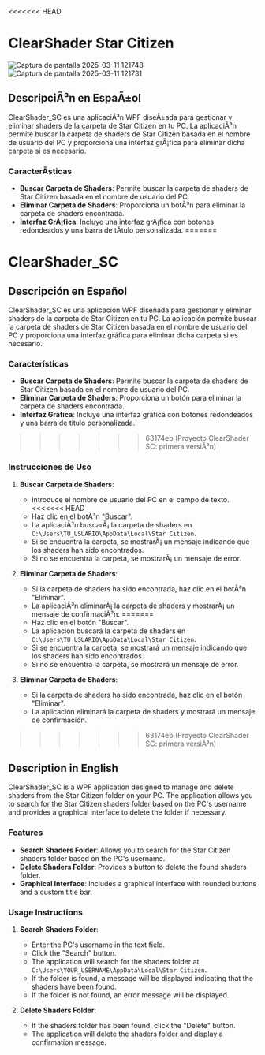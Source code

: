 <<<<<<< HEAD
# ClearShader Star Citizen

![Captura de pantalla 2025-03-11 121748](https://github.com/user-attachments/assets/1d8ef66c-9522-4eab-9822-649ae9a52968)  ![Captura de pantalla 2025-03-11 121731](https://github.com/user-attachments/assets/2adc8f74-1330-4e6f-bab8-32eb9cd168c5)

## DescripciÃ³n en EspaÃ±ol

ClearShader_SC es una aplicaciÃ³n WPF diseÃ±ada para gestionar y eliminar shaders de la carpeta de Star Citizen en tu PC. La aplicaciÃ³n permite buscar la carpeta de shaders de Star Citizen basada en el nombre de usuario del PC y proporciona una interfaz grÃ¡fica para eliminar dicha carpeta si es necesario.

### CaracterÃ­sticas

- **Buscar Carpeta de Shaders**: Permite buscar la carpeta de shaders de Star Citizen basada en el nombre de usuario del PC.
- **Eliminar Carpeta de Shaders**: Proporciona un botÃ³n para eliminar la carpeta de shaders encontrada.
- **Interfaz GrÃ¡fica**: Incluye una interfaz grÃ¡fica con botones redondeados y una barra de tÃ­tulo personalizada.
=======
# ClearShader_SC

## Descripción en Español

ClearShader_SC es una aplicación WPF diseñada para gestionar y eliminar shaders de la carpeta de Star Citizen en tu PC. La aplicación permite buscar la carpeta de shaders de Star Citizen basada en el nombre de usuario del PC y proporciona una interfaz gráfica para eliminar dicha carpeta si es necesario.

### Características

- **Buscar Carpeta de Shaders**: Permite buscar la carpeta de shaders de Star Citizen basada en el nombre de usuario del PC.
- **Eliminar Carpeta de Shaders**: Proporciona un botón para eliminar la carpeta de shaders encontrada.
- **Interfaz Gráfica**: Incluye una interfaz gráfica con botones redondeados y una barra de título personalizada.
>>>>>>> 63174eb (Proyecto ClearShader SC: primera versiÃ³n)

### Instrucciones de Uso

1. **Buscar Carpeta de Shaders**:
   - Introduce el nombre de usuario del PC en el campo de texto.
<<<<<<< HEAD
   - Haz clic en el botÃ³n "Buscar".
   - La aplicaciÃ³n buscarÃ¡ la carpeta de shaders en `C:\Users\TU_USUARIO\AppData\Local\Star Citizen`.
   - Si se encuentra la carpeta, se mostrarÃ¡ un mensaje indicando que los shaders han sido encontrados.
   - Si no se encuentra la carpeta, se mostrarÃ¡ un mensaje de error.

2. **Eliminar Carpeta de Shaders**:
   - Si la carpeta de shaders ha sido encontrada, haz clic en el botÃ³n "Eliminar".
   - La aplicaciÃ³n eliminarÃ¡ la carpeta de shaders y mostrarÃ¡ un mensaje de confirmaciÃ³n.
=======
   - Haz clic en el botón "Buscar".
   - La aplicación buscará la carpeta de shaders en `C:\Users\TU_USUARIO\AppData\Local\Star Citizen`.
   - Si se encuentra la carpeta, se mostrará un mensaje indicando que los shaders han sido encontrados.
   - Si no se encuentra la carpeta, se mostrará un mensaje de error.

2. **Eliminar Carpeta de Shaders**:
   - Si la carpeta de shaders ha sido encontrada, haz clic en el botón "Eliminar".
   - La aplicación eliminará la carpeta de shaders y mostrará un mensaje de confirmación.
>>>>>>> 63174eb (Proyecto ClearShader SC: primera versiÃ³n)

## Description in English

ClearShader_SC is a WPF application designed to manage and delete shaders from the Star Citizen folder on your PC. The application allows you to search for the Star Citizen shaders folder based on the PC's username and provides a graphical interface to delete the folder if necessary.

### Features

- **Search Shaders Folder**: Allows you to search for the Star Citizen shaders folder based on the PC's username.
- **Delete Shaders Folder**: Provides a button to delete the found shaders folder.
- **Graphical Interface**: Includes a graphical interface with rounded buttons and a custom title bar.

### Usage Instructions

1. **Search Shaders Folder**:
   - Enter the PC's username in the text field.
   - Click the "Search" button.
   - The application will search for the shaders folder at `C:\Users\YOUR_USERNAME\AppData\Local\Star Citizen`.
   - If the folder is found, a message will be displayed indicating that the shaders have been found.
   - If the folder is not found, an error message will be displayed.

2. **Delete Shaders Folder**:
   - If the shaders folder has been found, click the "Delete" button.
   - The application will delete the shaders folder and display a confirmation message.

